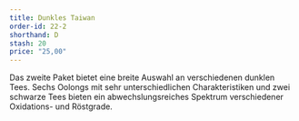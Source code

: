 ```yaml
---
title: Dunkles Taiwan
order-id: 22-2
shorthand: D
stash: 20
price: "25,00"
---
```

Das zweite Paket bietet eine breite Auswahl an verschiedenen dunklen Tees. Sechs Oolongs mit sehr unterschiedlichen Charakteristiken und zwei schwarze Tees bieten ein abwechslungsreiches Spektrum verschiedener Oxidations- und Röstgrade.